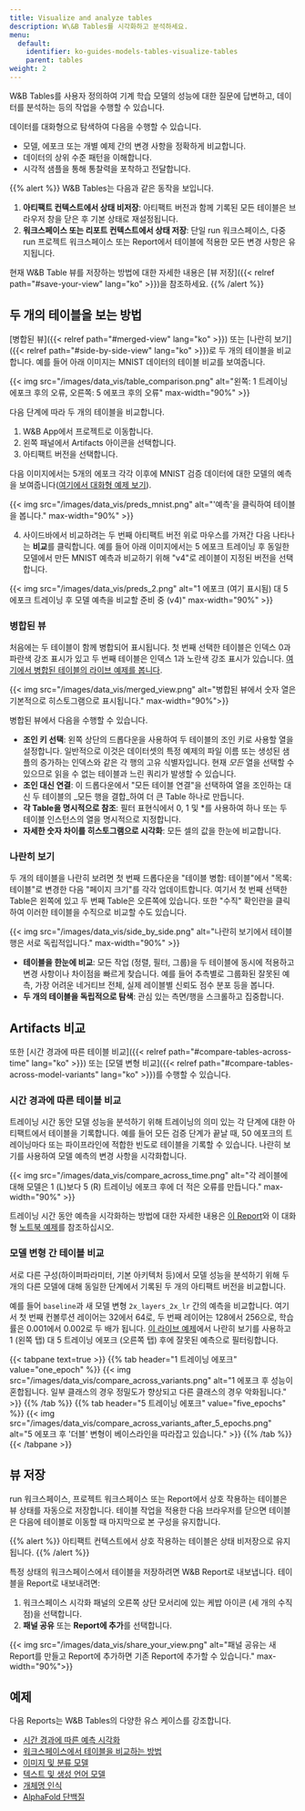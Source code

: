 ```yaml
---
title: Visualize and analyze tables
description: W\&B Tables를 시각화하고 분석하세요.
menu:
  default:
    identifier: ko-guides-models-tables-visualize-tables
    parent: tables
weight: 2
---
```


W&B Tables를 사용자 정의하여 기계 학습 모델의 성능에 대한 질문에 답변하고, 데이터를 분석하는 등의 작업을 수행할 수 있습니다.

데이터를 대화형으로 탐색하여 다음을 수행할 수 있습니다.

* 모델, 에포크 또는 개별 예제 간의 변경 사항을 정확하게 비교합니다.
* 데이터의 상위 수준 패턴을 이해합니다.
* 시각적 샘플을 통해 통찰력을 포착하고 전달합니다.

{{% alert %}}
W&B Tables는 다음과 같은 동작을 보입니다.
1. **아티팩트 컨텍스트에서 상태 비저장**: 아티팩트 버전과 함께 기록된 모든 테이블은 브라우저 창을 닫은 후 기본 상태로 재설정됩니다.
2. **워크스페이스 또는 리포트 컨텍스트에서 상태 저장**: 단일 run 워크스페이스, 다중 run 프로젝트 워크스페이스 또는 Report에서 테이블에 적용한 모든 변경 사항은 유지됩니다.

현재 W&B Table 뷰를 저장하는 방법에 대한 자세한 내용은 [뷰 저장]({{< relref path="#save-your-view" lang="ko" >}})을 참조하세요.
{{% /alert %}}

## 두 개의 테이블을 보는 방법
[병합된 뷰]({{< relref path="#merged-view" lang="ko" >}}) 또는 [나란히 보기]({{< relref path="#side-by-side-view" lang="ko" >}})로 두 개의 테이블을 비교합니다. 예를 들어 아래 이미지는 MNIST 데이터의 테이블 비교를 보여줍니다.

{{< img src="/images/data_vis/table_comparison.png" alt="왼쪽: 1 트레이닝 에포크 후의 오류, 오른쪽: 5 에포크 후의 오류" max-width="90%" >}}

다음 단계에 따라 두 개의 테이블을 비교합니다.

1. W&B App에서 프로젝트로 이동합니다.
2. 왼쪽 패널에서 Artifacts 아이콘을 선택합니다.
3. 아티팩트 버전을 선택합니다.

다음 이미지에서는 5개의 에포크 각각 이후에 MNIST 검증 데이터에 대한 모델의 예측을 보여줍니다([여기에서 대화형 예제 보기](https://wandb.ai/stacey/mnist-viz/artifacts/predictions/baseline/d888bc05719667811b23/files/predictions.table.json)).

{{< img src="/images/data_vis/preds_mnist.png" alt="'예측'을 클릭하여 테이블을 봅니다." max-width="90%" >}}

4. 사이드바에서 비교하려는 두 번째 아티팩트 버전 위로 마우스를 가져간 다음 나타나는 **비교**를 클릭합니다. 예를 들어 아래 이미지에서는 5 에포크 트레이닝 후 동일한 모델에서 만든 MNIST 예측과 비교하기 위해 "v4"로 레이블이 지정된 버전을 선택합니다.

{{< img src="/images/data_vis/preds_2.png" alt="1 에포크 (여기 표시됨) 대 5 에포크 트레이닝 후 모델 예측을 비교할 준비 중 (v4)" max-width="90%" >}}

### 병합된 뷰

처음에는 두 테이블이 함께 병합되어 표시됩니다. 첫 번째 선택한 테이블은 인덱스 0과 파란색 강조 표시가 있고 두 번째 테이블은 인덱스 1과 노란색 강조 표시가 있습니다. [여기에서 병합된 테이블의 라이브 예제를 봅니다](https://wandb.ai/stacey/mnist-viz/artifacts/predictions/baseline/d888bc05719667811b23/files/predictions.table.json#7dd0cd845c0edb469dec).

{{< img src="/images/data_vis/merged_view.png" alt="병합된 뷰에서 숫자 열은 기본적으로 히스토그램으로 표시됩니다." max-width="90%">}}

병합된 뷰에서 다음을 수행할 수 있습니다.

* **조인 키 선택**: 왼쪽 상단의 드롭다운을 사용하여 두 테이블의 조인 키로 사용할 열을 설정합니다. 일반적으로 이것은 데이터셋의 특정 예제의 파일 이름 또는 생성된 샘플의 증가하는 인덱스와 같은 각 행의 고유 식별자입니다. 현재 _모든_ 열을 선택할 수 있으므로 읽을 수 없는 테이블과 느린 쿼리가 발생할 수 있습니다.
* **조인 대신 연결**: 이 드롭다운에서 "모든 테이블 연결"을 선택하여 열을 조인하는 대신 두 테이블의 _모든 행을 결합_하여 더 큰 Table 하나로 만듭니다.
* **각 Table을 명시적으로 참조**: 필터 표현식에서 0, 1 및 *를 사용하여 하나 또는 두 테이블 인스턴스의 열을 명시적으로 지정합니다.
* **자세한 숫자 차이를 히스토그램으로 시각화**: 모든 셀의 값을 한눈에 비교합니다.

### 나란히 보기

두 개의 테이블을 나란히 보려면 첫 번째 드롭다운을 "테이블 병합: 테이블"에서 "목록: 테이블"로 변경한 다음 "페이지 크기"를 각각 업데이트합니다. 여기서 첫 번째 선택한 Table은 왼쪽에 있고 두 번째 Table은 오른쪽에 있습니다. 또한 "수직" 확인란을 클릭하여 이러한 테이블을 수직으로 비교할 수도 있습니다.

{{< img src="/images/data_vis/side_by_side.png" alt="나란히 보기에서 테이블 행은 서로 독립적입니다." max-width="90%" >}}

* **테이블을 한눈에 비교**: 모든 작업 (정렬, 필터, 그룹)을 두 테이블에 동시에 적용하고 변경 사항이나 차이점을 빠르게 찾습니다. 예를 들어 추측별로 그룹화된 잘못된 예측, 가장 어려운 네거티브 전체, 실제 레이블별 신뢰도 점수 분포 등을 봅니다.
* **두 개의 테이블을 독립적으로 탐색**: 관심 있는 측면/행을 스크롤하고 집중합니다.

## Artifacts 비교
또한 [시간 경과에 따른 테이블 비교]({{< relref path="#compare-tables-across-time" lang="ko" >}}) 또는 [모델 변형 비교]({{< relref path="#compare-tables-across-model-variants" lang="ko" >}})를 수행할 수 있습니다.

### 시간 경과에 따른 테이블 비교
트레이닝 시간 동안 모델 성능을 분석하기 위해 트레이닝의 의미 있는 각 단계에 대한 아티팩트에서 테이블을 기록합니다. 예를 들어 모든 검증 단계가 끝날 때, 50 에포크의 트레이닝마다 또는 파이프라인에 적합한 빈도로 테이블을 기록할 수 있습니다. 나란히 보기를 사용하여 모델 예측의 변경 사항을 시각화합니다.

{{< img src="/images/data_vis/compare_across_time.png" alt="각 레이블에 대해 모델은 1 (L)보다 5 (R) 트레이닝 에포크 후에 더 적은 오류를 만듭니다." max-width="90%" >}}

트레이닝 시간 동안 예측을 시각화하는 방법에 대한 자세한 내용은 [이 Report](https://wandb.ai/stacey/mnist-viz/reports/Visualize-Predictions-over-Time--Vmlldzo1OTQxMTk)와 이 대화형 [노트북 예제](https://colab.research.google.com/github/wandb/examples/blob/master/colabs/datasets-predictions/W%26B_Tables_Quickstart.ipynb?_gl=1*kf20ui*_gcl_au*OTI3ODM1OTcyLjE3MzE0MzU1NjU.*_ga*ODEyMjQ4MjkyLjE3MzE0MzU1NjU.*_ga_JH1SJHJQXJ*MTczMTcwNTMwNS45LjEuMTczMTcwNTM5My4zMy4wLjA.*_ga_GMYDGNGKDT*MTczMTcwNTMwNS44LjEuMTczMTcwNTM5My4wLjAuMA..)를 참조하십시오.

### 모델 변형 간 테이블 비교

서로 다른 구성(하이퍼파라미터, 기본 아키텍처 등)에서 모델 성능을 분석하기 위해 두 개의 다른 모델에 대해 동일한 단계에서 기록된 두 개의 아티팩트 버전을 비교합니다.

예를 들어 `baseline`과 새 모델 변형 `2x_layers_2x_lr` 간의 예측을 비교합니다. 여기서 첫 번째 컨볼루션 레이어는 32에서 64로, 두 번째 레이어는 128에서 256으로, 학습률은 0.001에서 0.002로 두 배가 됩니다. [이 라이브 예제](https://wandb.ai/stacey/mnist-viz/artifacts/predictions/baseline/d888bc05719667811b23/files/predictions.table.json#2bb3b1d40aa777496b5d$2x_layers_2x_lr)에서 나란히 보기를 사용하고 1 (왼쪽 탭) 대 5 트레이닝 에포크 (오른쪽 탭) 후에 잘못된 예측으로 필터링합니다.

{{< tabpane text=true >}}
{{% tab header="1 트레이닝 에포크" value="one_epoch" %}}
{{< img src="/images/data_vis/compare_across_variants.png" alt="1 에포크 후 성능이 혼합됩니다. 일부 클래스의 경우 정밀도가 향상되고 다른 클래스의 경우 악화됩니다." >}}
{{% /tab %}}
{{% tab header="5 트레이닝 에포크" value="five_epochs" %}}
{{< img src="/images/data_vis/compare_across_variants_after_5_epochs.png" alt="5 에포크 후 '더블' 변형이 베이스라인을 따라잡고 있습니다." >}}
{{% /tab %}}
{{< /tabpane >}}

## 뷰 저장

run 워크스페이스, 프로젝트 워크스페이스 또는 Report에서 상호 작용하는 테이블은 뷰 상태를 자동으로 저장합니다. 테이블 작업을 적용한 다음 브라우저를 닫으면 테이블은 다음에 테이블로 이동할 때 마지막으로 본 구성을 유지합니다.

{{% alert %}}
아티팩트 컨텍스트에서 상호 작용하는 테이블은 상태 비저장으로 유지됩니다.
{{% /alert %}}

특정 상태의 워크스페이스에서 테이블을 저장하려면 W&B Report로 내보냅니다. 테이블을 Report로 내보내려면:
1. 워크스페이스 시각화 패널의 오른쪽 상단 모서리에 있는 케밥 아이콘 (세 개의 수직 점)을 선택합니다.
2. **패널 공유** 또는 **Report에 추가**를 선택합니다.

{{< img src="/images/data_vis/share_your_view.png" alt="패널 공유는 새 Report를 만들고 Report에 추가하면 기존 Report에 추가할 수 있습니다." max-width="90%">}}

## 예제

다음 Reports는 W&B Tables의 다양한 유스 케이스를 강조합니다.

* [시간 경과에 따른 예측 시각화](https://wandb.ai/stacey/mnist-viz/reports/Visualize-Predictions-over-Time--Vmlldzo1OTQxMTk)
* [워크스페이스에서 테이블을 비교하는 방법](https://wandb.ai/stacey/xtable/reports/How-to-Compare-Tables-in-Workspaces--Vmlldzo4MTc0MTA)
* [이미지 및 분류 모델](https://wandb.ai/stacey/mendeleev/reports/Tables-Tutorial-Visualize-Data-for-Image-Classification--VmlldzozNjE3NjA)
* [텍스트 및 생성 언어 모델](https://wandb.ai/stacey/nlg/reports/Tables-Tutorial-Visualize-Text-Data-Predictions---Vmlldzo1NzcwNzY)
* [개체명 인식](https://wandb.ai/stacey/ner_spacy/reports/Named-Entity-Recognition--Vmlldzo3MDE3NzQ)
* [AlphaFold 단백질](https://wandb.ai/wandb/examples/reports/AlphaFold-ed-Proteins-in-W-B-Tables--Vmlldzo4ODc0MDc)
